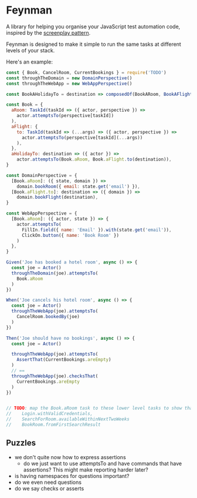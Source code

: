 # Feynman

A library for helping you organise your JavaScript test automation code, inspired by the [screenplay pattern][screenplay].

Feynman is designed to make it simple to run the same tasks at different levels of your stack.

Here's an example:

```javascript
const { Book, CancelRoom, CurrentBookings } = require('TODO')
const throughTheDomain = new DomainPerspective()
const throughTheWebApp = new WebAppPerspective()

const BookAHolidayTo = destination => composedOf(BookARoom, BookAFlightTo(destination))

const Book = {
  aRoom: TaskId(taskId => ({ actor, perspective }) =>
    actor.attemptsTo(perspective[taskId])
  ),
  aFlight: {
    to: TaskId(taskId => (...args) => ({ actor, perspective }) =>
      actor.attemptsTo(perspective[taskId](...args))
    ),
  },
  aHolidayTo: destination => ({ actor }) =>
    actor.attemptsTo(Book.aRoom, Book.aFlight.to(destination)),
}

const DomainPerspective = {
  [Book.aRoom]: ({ state, domain }) =>
    domain.bookRoom({ email: state.get('email') }),
  [Book.aFlight.to]: destination => ({ domain }) =>
    domain.bookFlight(destination),
}

const WebAppPerspective = {
  [Book.aRoom]: ({ actor, state }) => {
    actor.attemptsTo(
      FillIn.field({ name: 'Email' }).with(state.get('email')),
      ClickOn.button({ name: 'Book Room' })
    )
  },
}

Given('Joe has booked a hotel room', async () => {
  const joe = Actor()
  throughTheDomain(joe).attemptsTo(
    Book.aRoom
  )
})

When('Joe cancels his hotel room', async () => {
  const joe = Actor()
  throughTheWebApp(joe).attemptsTo(
    CancelRoom.bookedBy(joe)
  )
})

Then('Joe should have no bookings', async () => {
  const joe = Actor()

  throughTheWebApp(joe).attemptsTo(
    AssertThat(CurrentBookings.areEmpty)
  )
  // ==
  throughTheWebApp(joe).checksThat(
    CurrentBookings.areEmpty
  )
})


// TODO: map the Book.aRoom task to these lower level tasks to show that tasks are composable
//    Login.withValidCredentials,
//    SearchForRoom.availableWithinNextTwoWeeks
//    BookRoom.fromFirstSearchResult
```

## Puzzles

- we don't quite now how to express assertions
  - do we just want to use attemptsTo and have commands that have assertions? This might make reporting harder later?
- is having namespaces for questions important?
- do we even need questions
- do we say checks or asserts

[screenplay]: https://ideas.riverglide.com/page-objects-refactored-12ec3541990
